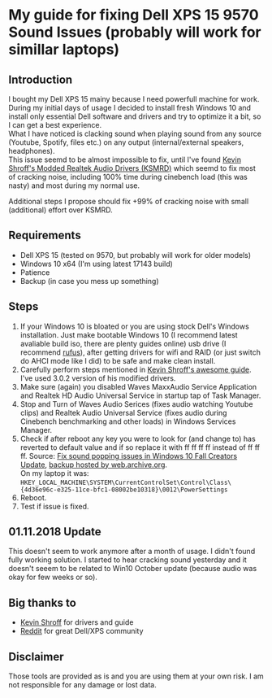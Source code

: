 # My guide for fixing Dell XPS 15 9570 Sound Issues (probably will work for simillar laptops)

## Introduction

I bought my Dell XPS 15 mainy because I need powerfull machine for work.  
During my initial days of usage I decided to install fresh Windows 10 and install only essential Dell software and drivers and try to optimize it a bit, so I can get a best experience.  
What I have noticed is clacking sound when playing sound from any source (Youtube, Spotify, files etc.) on any output (internal/external speakers, headphones).  
This issue seemd to be almost impossible to fix, until I've found [Kevin Shroff's Modded Realtek Audio Drivers (KSMRD)](https://github.com/kevinshroff/KSMRD-Modded-Realtek-Audio-Drivers/blob/master/README.md) which seemd to fix most of cracking noise, including 100% time during cinebench load (this was nasty) and most during my normal use.  

Additional steps I propose should fix +99% of cracking noise with small (additional) effort over KSMRD.

## Requirements
* Dell XPS 15 (tested on 9570, but probably will work for older models)
* Windows 10 x64 (I'm using latest 17143 build)
* Patience
* Backup (in case you mess up something)

## Steps
1. If your Windows 10 is bloated or you are using stock Dell's Windows installation. Just make bootable Windows 10 (I recommend latest avaliable build iso, there are plenty guides online) usb drive (I recommend [rufus](http://rufus.akeo.ie)), after getting drivers for wifi and RAID (or just switch do AHCI mode like I did) to be safe and make clean install.
2. Carefully perform steps mentioned in [Kevin Shroff's awesome guide](https://github.com/kevinshroff/KSMRD-Modded-Realtek-Audio-Drivers/releases). I've used 3.0.2 version of his modified drivers.
3. Make sure (again) you disabled Waves MaxxAudio Service Application and Realtek HD Audio Universal Service in startup tap of Task Manager.
4. Stop and Turn of Waves Audio Serices (fixes audio watching Youtube clips) and Realtek Audio Universal Service (fixes audio during Cinebench benchmarking and other loads) in Windows Services Manager.
5. Check if after reboot any key you were to look for (and change to) has reverted to default value and if so replace it with ff ff ff ff instead of ff ff ff.  Source: [Fix sound popping issues in Windows 10 Fall Creators Update](http://www.surfacetablethelp.com/2017/11/fix-sound-popping-issues-in-windows-10-fall-creators-update.html), [backup hosted by web.archive.org](https://web.archive.org/web/20180930210142/http://www.surfacetablethelp.com/2017/11/fix-sound-popping-issues-in-windows-10-fall-creators-update.html).  
   On my laptop it was: `HKEY_LOCAL_MACHINE\SYSTEM\CurrentControlSet\Control\Class\{4d36e96c-e325-11ce-bfc1-08002be10318}\0012\PowerSettings`
6. Reboot.
7. Test if issue is fixed.

## 01.11.2018 Update
This doesn't seem to work anymore after a month of usage. I didn't found fully working solution. I started to hear cracking sound yesterday and it doesn't seeem to be related to Win10 October update (because audio was okay for few weeks or so).


## Big thanks to
* [Kevin Shroff](https://github.com/kevinshroff) for drivers and guide
* [Reddit](https://www.reddit.com/r/dell) for great Dell/XPS community

## Disclaimer
 Those tools are provided as is and you are using them at your own risk. I am not responsible for any damage or lost data.